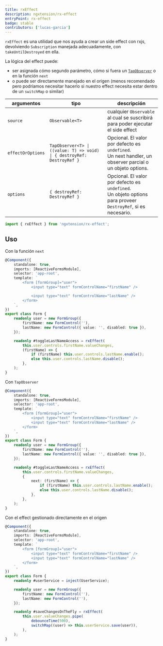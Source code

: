 ```yaml
---
title: rxEffect
description: ngxtension/rx-effect
entryPoint: rx-effect
badge: stable
contributors: ['lucas-garcia']
---
```


`rxEffect` es una utilidad que nos ayuda a crear un side effect con rxjs, devolviendo `Subscription` manejada adecuadamente, con `takeUntilDestroyed` en ella.

La lógica del effect puede:

- ser asignada cómo segundo parámetro, cómo si fuera un [`TapObserver`](https://rxjs.dev/api/index/interface/TapObserver) o en la función `next`
- o puede ser directamente manejado en el origen (menos recomendado pero podríamos necesitar hacerlo si nuestro effect necesita estar dentro de un `switchMap` o similar)

| argumentos        | tipo                                                                   | descripción                                                                                                     |
| ----------------- | ---------------------------------------------------------------------- | --------------------------------------------------------------------------------------------------------------- |
| `source`          | `Observable<T>`                                                        | cualquier `Observable` al cual se suscribirá para poder ejecutar el side effect                                 |
| `effectOrOptions` | `TapObserver<T> \| ((value: T) => void) \| { destroyRef: DestroyRef }` | Opcional. El valor por defecto es `undefined`.<br>Un next handler, un observer parcial o un objeto options.     |
| `options`         | `{ destroyRef: DestroyRef }`                                           | Opcional. El valor por defecto es `undefined`.<br>Un objeto options para proveer `DestroyRef`, si es necesario. |

```ts
import { rxEffect } from 'ngxtension/rx-effect';
```

## Uso

Con la función `next`

```ts
@Component({
	standalone: true,
	imports: [ReactiveFormsModule],
	selector: 'app-root',
	template: `
		<form [formGroup]="user">
			<input type="text" formControlName="firstName" />

			<input type="text" formControlName="lastName" />
		</form>
	`,
})
export class Form {
	readonly user = new FormGroup({
		firstName: new FormControl(''),
		lastName: new FormControl({ value: '', disabled: true }),
	});

	readonly #toggleLastNameAccess = rxEffect(
		this.user.controls.firstName.valueChanges,
		(firstName) => {
			if (firstName) this.user.controls.lastName.enable();
			else this.user.controls.lastName.disable();
		},
	);
}
```

Con `TapObserver`

```ts
@Component({
	standalone: true,
	imports: [ReactiveFormsModule],
	selector: 'app-root',
	template: `
		<form [formGroup]="user">
			<input type="text" formControlName="firstName" />
			<input type="text" formControlName="lastName" />
		</form>
	`,
})
export class Form {
	readonly user = new FormGroup({
		firstName: new FormControl(''),
		lastName: new FormControl({ value: '', disabled: true }),
	});

	readonly #toggleLastNameAccess = rxEffect(
		this.user.controls.firstName.valueChanges,
		{
			next: (firstName) => {
				if (firstName) this.user.controls.lastName.enable();
				else this.user.controls.lastName.disable();
			},
		},
	);
}
```

Con el effect gestionado directamente en el origen

```ts
@Component({
	standalone: true,
	imports: [ReactiveFormsModule],
	selector: 'app-root',
	template: `
		<form [formGroup]="user">
			<input type="text" formControlName="firstName" />
			<input type="text" formControlName="lastName" />
		</form>
	`,
})
export class Form {
	readonly #userService = inject(UserService);

	readonly user = new FormGroup({
		firstName: new FormControl(''),
		lastName: new FormControl(''),
	});

	readonly #saveChangesOnTheFly = rxEffect(
		this.user.valueChanges.pipe(
			debounceTime(500),
			switchMap((user) => this.userService.save(user)),
		),
	);
}
```
